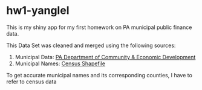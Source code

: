 # hw1-yanglel

This is my shiny app for my first homework on PA municipal public finance data.

This Data Set was cleaned and merged using the following sources:
1. Municipal Data: [PA Department of Community & Economic Development](http://munstats.pa.gov/Reports/ReportInformation2.aspx?report=StatewideMuniAfr)
2. Municipal Names: [Census Shapefile](https://www.census.gov/cgi-bin/geo/shapefiles/index.php)

To get accurate municipal names and its corresponding counties, I have to refer to census data
